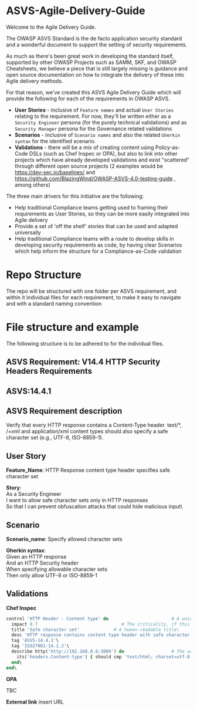 # ASVS-Agile-Delivery-Guide

Welcome to the Agile Delivery Guide.

The OWASP ASVS Standard is the de facto application security standard and a wonderful document to support the setting of security requirements.

As much as there's been great work in developing the standard itself, supported by other OWASP Projects such as SAMM, SKF, and OWASP Cheatsheets, we believe a piece that is still largely missing is guidance and open source documentation on how to integrate the delivery of these into Agile delivery methods.

For that reason, we've created this ASVS Agile Delivery Guide which will provide the following for each of the requirements in OWASP ASVS.

- **User Stories** - inclusive of `Feature names` and actual `User Stories` relating to the requirement. For now, they'll be written either as a `Security Engineer` persona (for the purely technical validations) and as `Security Manager` persona for the Governance related validations
- **Scenarios** - inclusive of `Scenario names` and also the related `Gherkin syntax` for the identified scenario.
- **Validations** - there will be a mix of creating content using Policy-as-Code DSLs (such as Chef Inspec or OPA), but also to link into other projects which have already developed validations and exist "scattered" through different open source projects (2 examples would be https://dev-sec.io/baselines/ and https://github.com/BlazingWind/OWASP-ASVS-4.0-testing-guide , among others)

The three main drivers for this initiative are the following:
- Help traditional Compliance teams getting used to framing their requirements as User Stories, so they can be more easily integrated into Agile delivery
- Provide a set of 'off the shelf' stories that can be used and adapted universally
- Help traditional Compliance teams with a route to develop skills in developing security requirements as code, by having clear Scenarios which help inform the structure for a Compliance-as-Code validation

# Repo Structure
The repo will be structured with one folder per ASVS requirement, and within it individual files for each requirement, to make it easy to navigate and with a standard naming convention

# File structure and example

The following structure is to be adhered to for the individual files.

## ASVS Requirement: V14.4 HTTP Security Headers Requirements
## ASVS:14.4.1

## ASVS Requirement description
Verify that every HTTP response contains a Content-Type header. text/*, /+xml and application/xml content types should also specify a safe character set (e.g., UTF-8, ISO-8859-1).

## User Story
**Feature_Name**: HTTP Response content type header specifies safe character set

**Story**:\
As a Security Engineer\
I want to allow safe character sets only in HTTP responses\
So that I can prevent obfuscation attacks that could hide malicious input\

## Scenario
**Scenario_name**: Specify allowed character sets

**Gherkin syntax**:\
Given an HTTP response\
And an HTTP Security header\
When specifying allowable character sets\
Then only allow UTF-8 or ISO-8859-1

## Validations

**Chef Inspec**

```ruby
control 'HTTP Header - Content type' do                        # A unique ID for this control\
  impact 0.7                                # The criticality, if this control fails.\
  title 'Safe character set'             # A human-readable title\
  desc 'HTTP response contains content type header with safe character set'\
  tag 'ASVS-14.4.1'\
  tag 'ISO27001-14.1.2'\
  describe http('http://192.168.0.6:3000') do                  # The actual test\
    its('headers.Content-type') { should cmp 'text/html; charset=utf-8' }\
  end\
end\
```

**OPA**

TBC

**External link**
insert URL
